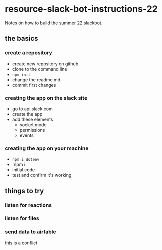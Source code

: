 # resource-slack-bot-instructions-22

Notes on how to build the summer 22 slackbot.

## the basics

### create a repository

- create new repository on github
- clone to the command line
- `npm init`
- change the readme.md
- commit first changes

### creating the app on the slack site

- go to api.slack.com
- create the app
- add these elements
    - socket mode
    - permissions
    - events

### creating the app on your machine

- `npm i dotenv`
- `npm i 
- initial code
- test and confirm it's working

## things to try

### listen for reactions

### listen for files

### send data to airtable

this is a conflict
